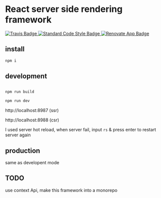 # React server side rendering framework

<p>
  <a href="https://travis-ci.com/jgeschwendt/serverless-react-ssr/">
    <img alt="Travis Badge" src="https://travis-ci.com/jgeschwendt/serverless-react-ssr.svg?branch=master" />
  </a>
  <a href="https://standardjs.com/">
    <img alt="Standard Code Style Badge" src="https://img.shields.io/badge/code%20style-standard-brightgreen.svg" />
  </a>
  <a href="https://renovateapp.com/">
    <img alt="Renovate App Badge" src="https://img.shields.io/badge/renovate-app-blue.svg" />
  </a>
</p>


## install

```html
npm i
```

## development

```html

npm run build

npm run dev
```

http://localhost:8987 (ssr)

http://localhost:8988 (csr)


I used server hot reload, when server fail, input `rs` & press enter to restart server again

## production

same as developent mode

## TODO

use context Api, make this framework into a monorepo
